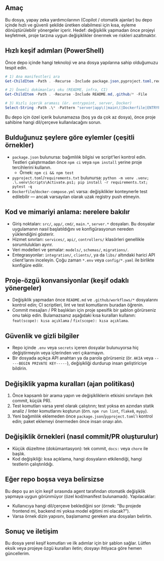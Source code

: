 ## Amaç

Bu dosya, yapay zeka yardımcılarının (Copilot / otomatik ajanlar) bu depo içinde hızlı ve güvenli şekilde üretken olabilmesi için kısa, eyleme dönüştürülebilir yönergeler içerir. Hedef: değişiklik yapmadan önce projeyi keşfetmek, proje tarzına uygun değişiklikler önermek ve riskleri azaltmaktır.

## Hızlı keşif adımları (PowerShell)
Önce depo içinde hangi teknoloji ve ana dosya yapılarına sahip olduğumuzu tespit edin.

```powershell
# 1) Ana manifestleri ara
Get-ChildItem -Path . -Recurse -Include package.json,pyproject.toml,requirements.txt,setup.py,go.mod,Dockerfile -File

# 2) Önemli dokümanları oku (README, infra, CI)
Get-ChildItem -Path . -Recurse -Include README.md,.github/* -File

# 3) Hızlı içerik araması (ör. entrypoint, server, Docker)
Select-String -Path .\* -Pattern "server|app\(|main\(|Dockerfile|ENTRYPOINT|CMD" -SimpleMatch -Quiet
```

Bu depo için özel içerik bulunamazsa (boş ya da çok az dosya), önce proje sahibine hangi dil/çerçeve kullanılacağını sorun.

## Bulduğunuz şeylere göre eylemler (çeşitli örnekler)
- `package.json` bulunursa: bağımlılık bilgisi ve script'leri kontrol edin. Testleri çalıştırmadan önce `npm ci` veya `npm install` yerine proje tercihlerini kullanın.
  - Örnek: `npm ci && npm test`
- `pyproject.toml`/`requirements.txt` bulunursa: `python -m venv .venv; .\.venv\Scripts\Activate.ps1; pip install -r requirements.txt; pytest -q`
- `Dockerfile`/`docker-compose.yml` varsa: değişiklikler konteynerle test edilebilir — ancak varsayılan olarak uzak registry push etmeyin.

## Kod ve mimariyi anlama: nerelere bakılır
- Giriş noktaları: `src/`, `app/`, `cmd/`, `main.*`, `server.*` dosyaları. Bu dosyalar uygulamanın nasıl başlatıldığını ve konfigürasyonun nereden yüklendiğini gösterir.
- Hizmet sınırları: `services/`, `api/`, `controllers/` klasörleri genellikle sorumlulukları ayırır.
- Veri modelleri ve şemalar: `models/`, `schemas/`, `migrations/`.
- Entegrasyonlar: `integration/`, `clients/`, ya da `libs/` altındaki harici API client'larını inceleyin. Çoğu zaman `*.env` veya `config/*.yaml` ile birlikte konfigüre edilir.

## Proje-özgü konvansiyonlar (keşif odaklı yönergeler)
- Değişiklik yapmadan önce `README.md` ve `.github/workflows/*` dosyalarını kontrol edin; CI scriptleri, lint ve test komutlarını buradan öğrenin.
- Commit mesajları / PR başlıkları için proje spesifik bir şablon görürseniz onu takip edin. Bulamazsanız aşağıdaki kısa kuralları kullanın: `feat(scope): kısa açıklama` / `fix(scope): kısa açıklama`.

## Güvenlik ve gizli bilgiler
- Repo içinde `.env` veya `secrets` içeren dosyalar bulunuyorsa hiç değiştirmeyin veya içlerinden veri çıkarmayın.
- Bir dosyada açıkça API anahtarı ya da parola görürseniz (ör. `AKIA` veya `-----BEGIN PRIVATE KEY-----`), değişikliği durdurup insan geliştiriciye bildirin.

## Değişiklik yapma kuralları (ajan politikası)
1. Önce kapsamlı bir arama yapın ve değişikliklerin etkisini sınırlayın (tek commit, küçük PR).
2. Test komutları varsa yerel olarak çalıştırın; test yoksa en azından statik analiz / linter komutlarını koşturun (örn. `npm run lint`, `flake8`, `mypy`).
3. Yeni bağımlılık eklemeden önce `package.json`/`pyproject.toml`'ı kontrol edin; paket eklemeyi önermeden önce insan onayı alın.

## Değişiklik örnekleri (nasıl commit/PR oluşturulur)
- Küçük düzeltme (dokümantasyon): tek commit, `docs:` veya `chore` ile başlık.
- Kod değişikliği: kısa açıklama, hangi dosyaların etkilendiği, hangi testlerin çalıştırıldığı.

## Eğer repo boşsa veya belirsizse
Bu depo şu an için keşif sırasında agent tarafından otomatik değişiklik yapmaya uygun görünmüyor (özel kod/manifest bulunamadı). Yapılacaklar:
- Kullanıcıya hangi dil/çerçeve beklediğini sor (örnek: "Bu projede frontend mi, backend mi yoksa model eğitimi mi olacak?").
- Varsa örnek dizin yapısını, başlamamız gereken ana dosyaları belirtin.

## Sonuç ve iletişim
Bu dosya yerel keşif komutları ve ilk adımlar için bir şablon sağlar. Lütfen eksik veya projeye özgü kuralları iletin; dosyayı ihtiyaca göre hemen güncellerim.

